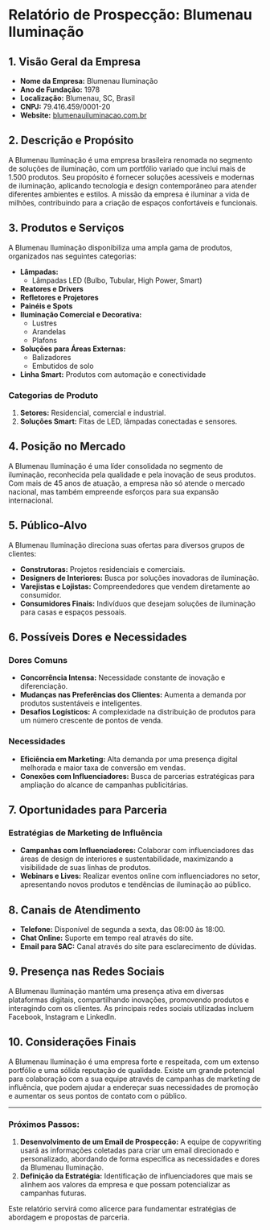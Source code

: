 # Relatório de Prospecção: Blumenau Iluminação

## 1. Visão Geral da Empresa
- **Nome da Empresa:** Blumenau Iluminação
- **Ano de Fundação:** 1978
- **Localização:** Blumenau, SC, Brasil
- **CNPJ:** 79.416.459/0001-20
- **Website:** [blumenauiluminacao.com.br](https://blumenauiluminacao.com.br)

## 2. Descrição e Propósito
A Blumenau Iluminação é uma empresa brasileira renomada no segmento de soluções de iluminação, com um portfólio variado que inclui mais de 1.500 produtos. Seu propósito é fornecer soluções acessíveis e modernas de iluminação, aplicando tecnologia e design contemporâneo para atender diferentes ambientes e estilos. A missão da empresa é iluminar a vida de milhões, contribuindo para a criação de espaços confortáveis e funcionais.

## 3. Produtos e Serviços
A Blumenau Iluminação disponibiliza uma ampla gama de produtos, organizados nas seguintes categorias:

- **Lâmpadas:**
  - Lâmpadas LED (Bulbo, Tubular, High Power, Smart)
- **Reatores e Drivers**
- **Refletores e Projetores**
- **Painéis e Spots**
- **Iluminação Comercial e Decorativa:**
  - Lustres
  - Arandelas
  - Plafons
- **Soluções para Áreas Externas:**
  - Balizadores
  - Embutidos de solo
- **Linha Smart:** Produtos com automação e conectividade

### Categorias de Produto
1. **Setores:** Residencial, comercial e industrial.
2. **Soluções Smart:** Fitas de LED, lâmpadas conectadas e sensores.

## 4. Posição no Mercado
A Blumenau Iluminação é uma líder consolidada no segmento de iluminação, reconhecida pela qualidade e pela inovação de seus produtos. Com mais de 45 anos de atuação, a empresa não só atende o mercado nacional, mas também empreende esforços para sua expansão internacional.

## 5. Público-Alvo
A Blumenau Iluminação direciona suas ofertas para diversos grupos de clientes:
- **Construtoras:** Projetos residenciais e comerciais.
- **Designers de Interiores:** Busca por soluções inovadoras de iluminação.
- **Varejistas e Lojistas:** Compreendedores que vendem diretamente ao consumidor.
- **Consumidores Finais:** Indivíduos que desejam soluções de iluminação para casas e espaços pessoais.

## 6. Possíveis Dores e Necessidades
### Dores Comuns
- **Concorrência Intensa:** Necessidade constante de inovação e diferenciação.
- **Mudanças nas Preferências dos Clientes:** Aumenta a demanda por produtos sustentáveis e inteligentes.
- **Desafios Logísticos:** A complexidade na distribuição de produtos para um número crescente de pontos de venda.

### Necessidades
- **Eficiência em Marketing:** Alta demanda por uma presença digital melhorada e maior taxa de conversão em vendas.
- **Conexões com Influenciadores:** Busca de parcerias estratégicas para ampliação do alcance de campanhas publicitárias.

## 7. Oportunidades para Parceria
### Estratégias de Marketing de Influência
- **Campanhas com Influenciadores:** Colaborar com influenciadores das áreas de design de interiores e sustentabilidade, maximizando a visibilidade de suas linhas de produtos.
- **Webinars e Lives:** Realizar eventos online com influenciadores no setor, apresentando novos produtos e tendências de iluminação ao público.

## 8. Canais de Atendimento
- **Telefone:** Disponível de segunda a sexta, das 08:00 às 18:00.
- **Chat Online:** Suporte em tempo real através do site.
- **Email para SAC:** Canal através do site para esclarecimento de dúvidas.

## 9. Presença nas Redes Sociais
A Blumenau Iluminação mantém uma presença ativa em diversas plataformas digitais, compartilhando inovações, promovendo produtos e interagindo com os clientes. As principais redes sociais utilizadas incluem Facebook, Instagram e LinkedIn.

## 10. Considerações Finais
A Blumenau Iluminação é uma empresa forte e respeitada, com um extenso portfólio e uma sólida reputação de qualidade. Existe um grande potencial para colaboração com a sua equipe através de campanhas de marketing de influência, que podem ajudar a endereçar suas necessidades de promoção e aumentar os seus pontos de contato com o público. 

---

### Próximos Passos:
1. **Desenvolvimento de um Email de Prospecção:** A equipe de copywriting usará as informações coletadas para criar um email direcionado e personalizado, abordando de forma específica as necessidades e dores da Blumenau Iluminação.
2. **Definição da Estratégia:** Identificação de influenciadores que mais se alinhem aos valores da empresa e que possam potencializar as campanhas futuras.

Este relatório servirá como alicerce para fundamentar estratégias de abordagem e propostas de parceria.